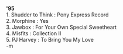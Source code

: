 <b>'95</b>
<br />1. Shudder to Think : Pony Express Record
<br />2. Morphine : Yes
<br />3. Jawbox : For Your Own Special Sweetheart
<br />4. Misfits : Collection II
<br />5. PJ Harvey : To Bring You My Love
<br />-m
<br />